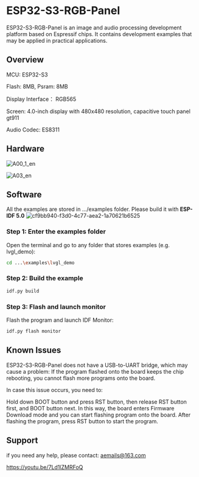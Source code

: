 # ESP32-S3-RGB-Panel

ESP32-S3-RGB-Panel is an image and audio processing development platform based on Espressif chips. It contains development examples that may be applied in practical applications.

## Overview

MCU: ESP32-S3

Flash: 8MB, Psram: 8MB

Display Interface： RGB565

Screen: 4.0-inch display with 480x480 resolution, capacitive touch panel gt911

Audio Codec: ES8311

## Hardware

![A00_1_en](https://user-images.githubusercontent.com/10337553/167306077-89350092-68f7-49cc-92f7-0d604405ac6f.png)

![A03_en](https://user-images.githubusercontent.com/10337553/167306096-f9c11c90-ed91-4f0f-b2c4-19f42dc6e1b9.png)

## Software

All the examples are stored in .../examples folder. Please build it with **ESP-IDF 5.0**
![cf9bb940-f3d0-4c77-aea2-1a70621b6525](https://github.com/W00ng/ESP32-S3-RGB-Panel/assets/10337553/e7529af7-b5f8-465e-9cbd-4f91f170ed51)

### Step 1: Enter the examples folder
Open the terminal and go to any folder that stores examples (e.g. lvgl_demo):

```bash
cd ...\examples\lvgl_demo
```

### Step 2: Build the example

```bash
idf.py build
```

### Step 3: Flash and launch monitor
Flash the program and launch IDF Monitor:

```bash
idf.py flash monitor
```

## Known Issues

ESP32-S3-RGB-Panel does not have a USB-to-UART bridge, which may cause a problem: If the program flashed onto the board keeps the chip rebooting, you cannot flash more programs onto the board.

In case this issue occurs, you need to:

Hold down BOOT button and press RST button, then release RST button first, and BOOT button next. In this way, the board enters Firmware Download mode and you can start flashing program onto the board.
After flashing the program, press RST button to start the program.

## Support

if you need any help, please contact: aemails@163.com

https://youtu.be/7Ld1lZMRFoQ

